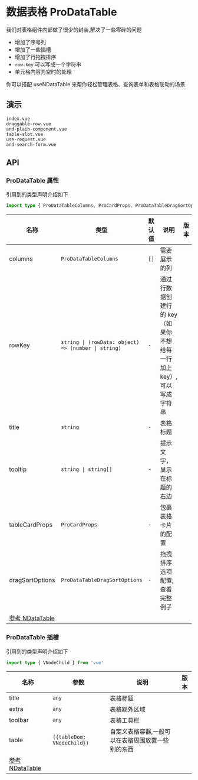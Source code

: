 # 数据表格 ProDataTable
<!--single-column-->

我们对表格组件内部做了很少的封装,解决了一些零碎的问题
- 增加了序号列
- 增加了一些插槽
- 增加了行拖拽排序
- `row-key` 可以写成一个字符串
- 单元格内容为空时的处理

<n-alert type="info" title="提示" :bordered="false">
  你可以搭配 <n-a href="javascript:void(0)" @click="$router.push('use-n-data-table')">useNDataTable</n-a> 来帮你轻松管理表格、查询表单和表格联动的场景
</n-alert>

## 演示

```demo
index.vue
draggable-row.vue
and-plain-component.vue
table-slot.vue
use-request.vue
and-search-form.vue
```

## API
### ProDataTable 属性
引用到的类型声明介绍如下
```typescript
import type { ProDataTableColumns, ProCardProps, ProDataTableDragSortOptions } from 'pro-naive-ui'
```

| 名称                                                                                            | 类型                                                | 默认值 | 说明                                                                | 版本 |
| ----------------------------------------------------------------------------------------------- | --------------------------------------------------- | ------ | ------------------------------------------------------------------- | ---- |
| columns                                                                                         | `ProDataTableColumns`                               | `[]`   | 需要展示的列                                                        |      |
| rowKey                                                                                          | `string \| (rowData: object) => (number \| string)` | `-`    | 通过行数据创建行的 key（如果你不想给每一行加上 key）,可以写成字符串 |      |
| title                                                                                           | `string`                                            | `-`    | 表格标题                                                            |      |
| tooltip                                                                                         | `string \| string[]`                                | `-`    | 提示文字，显示在标题的右边                                          |      |
| tableCardProps                                                                                  | `ProCardProps`                                      | `-`    | 包裹表格卡片的配置                                                  |      |
| dragSortOptions                                                                                 | `ProDataTableDragSortOptions`                       | `-`    | 拖拽排序选项配置,<n-a href="#draggable-row.vue">查看完整例子</n-a>  |      |
| [参考 NDataTable](https://www.naiveui.com/zh-CN/os-theme/components/data-table#DataTable-Props) |                                                     |        |                                                                     |      |

### ProDataTable 插槽
引用到的类型声明介绍如下
```typescript
import type { VNodeChild } from 'vue'
```

| 名称                                                                                            | 参数                       | 说明                                              | 版本 |
| ----------------------------------------------------------------------------------------------- | -------------------------- | ------------------------------------------------- | ---- |
| title                                                                                           | `any`                      | 表格标题                                          |      |
| extra                                                                                           | `any`                      | 表格额外区域                                      |      |
| toolbar                                                                                         | `any`                      | 表格工具栏                                        |      |
| table                                                                                           | `({tableDom: VNodeChild})` | 自定义表格容器,一般可以在表格周围放置一些别的东西 |      |
| [参考 NDataTable](https://www.naiveui.com/zh-CN/os-theme/components/data-table#DataTable-Slots) |                            |                                                   |      |

